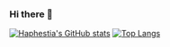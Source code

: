 ### Hi there 👋

[![Haphestia's GitHub stats](https://github-readme-stats.vercel.app/api?username=TheWitchOfnull&count_private=true&show_icons=true&theme=dracula)](https://github.com/anuraghazra/github-readme-stats)
[![Top Langs](https://github-readme-stats.vercel.app/api/top-langs/?username=TheWitchOfNull&count_private=true&show_icons=true&theme=dracula&langs_count=10)](https://github.com/anuraghazra/github-readme-stats)
